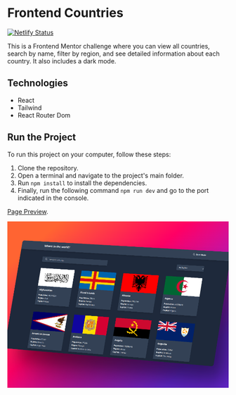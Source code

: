 # Frontend Countries

[![Netlify Status](https://api.netlify.com/api/v1/badges/4bc3e78d-7e20-4fa9-a199-bba5263c05d1/deploy-status)](https://tangerine-faloodeh-074082.netlify.app)

This is a Frontend Mentor challenge where you can view all countries, search by name, filter by region, and see detailed information about each country. It also includes a dark mode.

## Technologies

- React
- Tailwind
- React Router Dom

## Run the Project

To run this project on your computer, follow these steps:

1. Clone the repository.
2. Open a terminal and navigate to the project's main folder.
3. Run `npm install` to install the dependencies.
4. Finally, run the following command `npm run dev` and go to the port indicated in the console.

[Page Preview](https://tangerine-faloodeh-074082.netlify.app).

![Page Mockup](./design/mockup.png)
